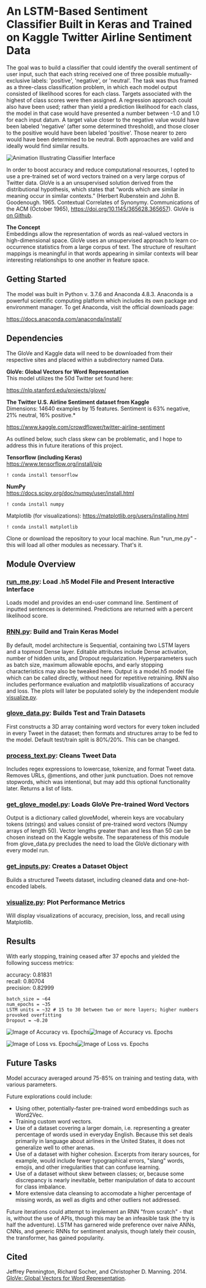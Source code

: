 # An LSTM-Based Sentiment Classifier Built in Keras and Trained on Kaggle Twitter Airline Sentiment Data 
  
The goal was to build a classifier that could identify the overall sentiment of user input, such that each string received one of three possible mutually-exclusive labels: 'positive', 'negative', or 'neutral'. The task was thus framed as a three-class classification problem, in which each model output consisted of likelihood scores for each class. Targets associated with the highest of class scores were then assigned. A regression approach could also have been used; rather than yield a prediction likelihood for each class, the model in that case would have presented a number between -1.0 and 1.0 for each input datum. A target value closer to the negative value would have been labeled 'negative' (after some determined threshold), and those closer to the positive would have been labeled 'positive'. Those nearer to zero would have been determined to be neutral. Both approaches are valid and ideally would find similar results. 

![Animation Illustrating Classifier Interface](classifier/images/example.gif)

In order to boost accuracy and reduce  computational resources, I opted to use a pre-trained set of word vectors trained on a very large corpus of Twitter data. GloVe is a an unsupervised solution derived from the distributional hypothesis, which states that “words which are similar in meaning occur in similar contexts.” (Herbert Rubenstein and John B. Goodenough. 1965. Contextual Correlates of Synonymy. Communications of the ACM (October 1965), https://doi.org/10.1145/365628.365657). GloVe is [on Github](https://github.com/stanfordnlp/GloVe).  

**The Concept**  
Embeddings allow the representation of words as real-valued vectors in high-dimensional space. GloVe uses an unsupervised approach to learn co-occurrence statistics from a large corpus of text. The structure of resultant mappings is meaningful in that words appearing in similar contexts will bear interesting relationships to one another in feature space. 

## Getting Started
The model was built in Python v. 3.7.6 and Anaconda 4.8.3. Anaconda is a powerful scientific computing platform which includes its own package and environment manager. To get Anaconda, visit the official downloads page:  

https://docs.anaconda.com/anaconda/install/

## Dependencies
The GloVe and Kaggle data will need to be downloaded from their respective sites and placed within a subdirectory named Data. 

**GloVe: Global Vectors for Word Representation**  
This model utilizes the 50d Twitter set found here:  

https://nlp.stanford.edu/projects/glove/

**The Twitter U.S. Airline Sentiment dataset from Kaggle**  
Dimensions: 14640 examples by 15 features. Sentiment is 63% negative, 21% neutral, 16% positive.*

https://www.kaggle.com/crowdflower/twitter-airline-sentiment

As outlined below, such class skew can be problematic, and I hope to address this in future iterations of this project. 

**Tensorflow (including Keras)**  
https://www.tensorflow.org/install/pip
```
! conda install tensorflow
```

**NumPy**  
https://docs.scipy.org/doc/numpy/user/install.html
```
! conda install numpy
```
Matplotlib (for visualizations): 
https://matplotlib.org/users/installing.html
```
! conda install matplotlib
```

Clone or download the repository to your local machine. Run "run_me.py" - this will load all other modules as necessary. That's it. 

## Module Overview

### [run_me.py](classifier/run_me.py): Load .h5 Model File and Present Interactive Interface
Loads model and provides an end-user command line. Sentiment of inputted sentences is determined. Predictions are returned with a percent likelihood score. 

### [RNN.py](classifier/RNN.py): Build and Train Keras Model
By default, model architecture is Sequential, containing two LSTM layers and a topmost Dense layer. Editable attributes include Dense activation, number of hidden units, and Dropout regularization. Hyperparameters such as batch size, maximum allowable epochs, and early stopping characteristics may also be tweaked here. Output is a model.h5 model file which can be called directly, without need for repetitive retraining. RNN also includes performance evaluation and matplotlib visualizations of accuracy and loss.  The plots will later be populated solely by the independent module [visualize.py](classifier/visualize.py). 

### [glove_data.py](classifier/glove_data.py): Builds Test and Train Datasets
First constructs a 3D array containing word vectors for every token included in every Tweet in the dataset; then formats and structures array to be fed to the model. Default test/train split is 80%/20%. This can be changed. 

### [process_text.py](classifier/process_text.py): Cleans Tweet Data
Includes regex expressions to lowercase, tokenize, and format Tweet data. Removes URLs, @mentions, and other junk punctuation. Does not remove stopwords, which was intentional, but may add this optional functionality later. Returns a list of lists. 

### [get_glove_model.py](classifier/get_glove_model.py): Loads GloVe Pre-trained Word Vectors
Output is a dictionary called gloveModel, wherein keys are vocabulary tokens (strings) and values consist of pre-trained word vectors (Numpy arrays of length 50). Vector lengths greater than and less than 50 can be chosen instead on the Kaggle website. The separateness of this module from glove_data.py precludes the need to load the GloVe dictionary with every model run. 

### [get_inputs.py](classifier/get_inputs.py): Creates a Dataset Object 
Builds a structured Tweets dataset, including cleaned data and one-hot-encoded labels. 

### [visualize.py](classifier/visualize.py): Plot Performance Metrics
Will display visualizations of accuracy, precision, loss, and recall using Matplotlib. 

## Results

With early stopping, training ceased after 37 epochs and yielded the following success metrics: 

accuracy: 0.81831  
recall: 0.80704  
precision: 0.82999  

```
batch_size = ~64
num_epochs = ~35
LSTM units = ~32 # 15 to 30 between two or more layers; higher numbers provoked overfitting
Dropout = ~0.20
``` 

![Image of Accuracy vs. Epochs](classifier/images/Figure_9.png)![Image of Accuracy vs. Epochs](classifier/images/Figure_10.png)  


![Image of Loss vs. Epochs](classifier/images/Figure_11.png)![Image of Loss vs. Epochs](classifier/images/Figure_12.png)  

## Future Tasks
Model accuracy averaged around 75-85% on training and testing data, with various parameters.  

Future explorations could include:  

* Using other, potentially-faster pre-trained word embeddings such as Word2Vec.
* Training custom word vectors. 
* Use of a dataset covering a larger domain, i.e. representing a greater percentage of words used in everyday English. Because this set deals primarily in language about airlines in the United States, it does not generalize well to other arenas.
* Use of a dataset with higher cohesion. Excerpts from iterary sources, for example, would include fewer typographical errors, "slang" words, emojis, and other irregularities that can confuse learning. 
* Use of a dataset without skew between classes; or, because some discrepancy is nearly inevitable, better manipulation of data to account for class imbalance. 
* More extensive data cleansing to accomodate a higher percentage of missing words, as well as digits and other outliers not addressed. 

Future iterations could attempt to implement an RNN "from scratch" - that is, without the use of APIs, though this may be an infeasible task (the try is half the adventure). LSTM has garnered wide preference over naive ANNs, CNNs, and generic RNNs for sentiment analysis, though lately their cousin, the transformer, has gained popularity. 

## Cited

Jeffrey Pennington, Richard Socher, and Christopher D. Manning. 2014. [GloVe: Global Vectors for Word Representation](https://nlp.stanford.edu/pubs/glove.pdf).
